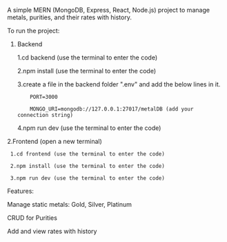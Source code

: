 A simple MERN (MongoDB, Express, React, Node.js) project to manage metals, purities, and their rates with history.


To run the project:


1. Backend
   
   1.cd backend (use the terminal to enter the code)
   
   2.npm install (use the terminal to enter the code)
   
   3.create a file in the backend folder ".env" and add the below lines in it.
   
           PORT=3000
   
           MONGO_URI=mongodb://127.0.0.1:27017/metalDB (add your connection string)
   
   4.npm run dev (use the terminal to enter the code)



   
2.Frontend (open a new terminal)

     1.cd frontend (use the terminal to enter the code)
   
     2.npm install (use the terminal to enter the code)
   
     3.npm run dev (use the terminal to enter the code)

   

Features:

Manage static metals: Gold, Silver, Platinum

CRUD for Purities

Add and view rates with history
